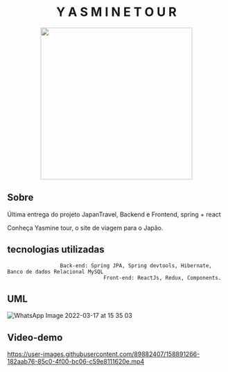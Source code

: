 
<h1 align="center"> Y A S M I N E  T O U R </h1>
<div align="center">
<img src="https://user-images.githubusercontent.com/89882407/160252943-2fb54422-5be0-4393-9fd7-a4df2e6557e0.svg" width=350 >
</div>

## Sobre
Última entrega do projeto JapanTravel, Backend e Frontend, spring + react

Conheça Yasmine tour, o site de viagem para o Japão.


## tecnologias utilizadas

                     Back-end: Spring JPA, Spring devtools, Hibernate, Banco de dados Relacional MySQL
                                   Front-end: ReactJs, Redux, Components.


## UML
![WhatsApp Image 2022-03-17 at 15 35 03](https://user-images.githubusercontent.com/89882407/158889367-10b710fd-1846-4ab3-91b5-a92610a695a7.jpeg)


## Video-demo


https://user-images.githubusercontent.com/89882407/158891266-182aab76-85c0-4f00-bc06-c59e8111620e.mp4


